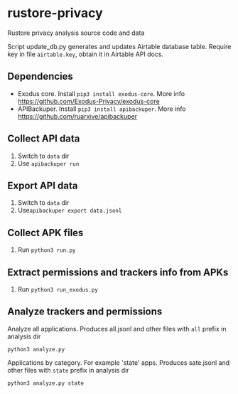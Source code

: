 # rustore-privacy
Rustore privacy analysis source code and data

Script update_db.py generates and updates Airtable database table. Require key in file `airtable.key`, obtain it in Airtable API docs.

## Dependencies

* Exodus core. Install `pip3 install exodus-core`. More info https://github.com/Exodus-Privacy/exodus-core
* APIBackuper. Install `pip3 install apibackuper`. More info https://github.com/ruarxive/apibackuper

## Collect API data

1. Switch to `data` dir
2. Use `apibackuper run`

## Export API data
1. Switch to `data` dir
2. Use`apibackuper export data.jsonl`

## Collect APK files
1. Run `python3 run.py`

## Extract permissions and trackers info from APKs
1. Run `python3 run_exodus.py`

## Analyze trackers and permissions

Analyze all applications. Produces all.jsonl and other files with `all` prefix in analysis dir

`python3 analyze.py`


Applications by category. For example 'state' apps. Produces sate.jsonl and other files with `state` prefix in analysis dir

`python3 analyze.py state`

